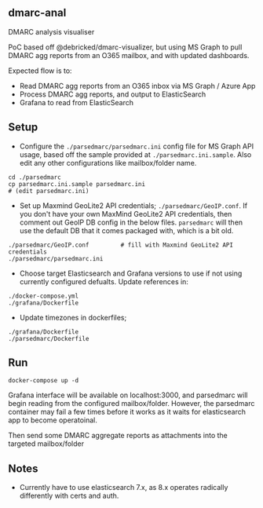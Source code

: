## dmarc-anal

DMARC analysis visualiser

PoC based off @debricked/dmarc-visualizer, but using MS Graph to pull DMARC agg reports from an O365 mailbox, and with updated dashboards.

Expected flow is to: 
* Read DMARC agg reports from an O365 inbox via MS Graph / Azure App
* Process DMARC agg reports, and output to ElasticSearch
* Grafana to read from ElasticSearch

## Setup
* Configure the `./parsedmarc/parsedmarc.ini` config file for MS Graph API usage, based off the sample provided at `./parsedmarc.ini.sample`. Also edit any other configurations like mailbox/folder name.
```
cd ./parsedmarc
cp parsedmarc.ini.sample parsedmarc.ini
# (edit parsedmarc.ini)
```

* Set up Maxmind GeoLite2 API credentials; `./parsedmarc/GeoIP.conf`. If you don't have your own MaxMind GeoLite2 API credentials, then comment out GeoIP DB config in the below files. `parsedmarc` will then use the default DB that it comes packaged with, which is a bit old.
```
./parsedmarc/GeoIP.conf         # fill with Maxmind GeoLite2 API credentials
./parsedmarc/parsedmarc.ini
```

* Choose target Elasticsearch and Grafana versions to use if not using currently configured defualts. Update references in:
```
./docker-compose.yml
./grafana/Dockerfile
```

* Update timezones in dockerfiles;
```
./grafana/Dockerfile
./parsedmarc/Dockerfile
```

## Run
```
docker-compose up -d
```
Grafana interface will be available on localhost:3000, and parsedmarc will begin reading from the configured mailbox/folder. However, the parsedmarc container may fail a few times before it works as it waits for elasticsearch app to become operatoinal.

Then send some DMARC aggregate reports as attachments into the targeted mailbox/folder

## Notes

* Currently have to use elasticsearch 7.x, as 8.x operates radically differently with certs and auth.
